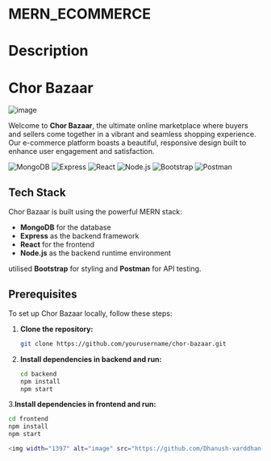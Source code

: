 # MERN_ECOMMERCE
# Description

# Chor Bazaar 
![image](https://github.com/Dhanush-varddhan-k/MERN_ECOMMERCE/assets/114069009/80fba235-4ae0-4ffa-a2d4-c83521ca8928)


Welcome to **Chor Bazaar**, the ultimate online marketplace where buyers and sellers come together in a vibrant and seamless shopping experience. Our e-commerce platform boasts a beautiful, responsive design built to enhance user engagement and satisfaction.

![MongoDB](https://img.icons8.com/color/48/000000/mongodb.png)
![Express](https://img.icons8.com/color/48/000000/express.png)
![React](https://img.icons8.com/color/48/000000/react-native.png)
![Node.js](https://img.icons8.com/color/48/000000/nodejs.png)
![Bootstrap](https://img.icons8.com/color/48/000000/bootstrap.png)
![Postman](https://img.icons8.com/dusk/48/000000/postman-api.png)

## Tech Stack
Chor Bazaar is built using the powerful MERN stack:
- **MongoDB** for the database
- **Express** as the backend framework
- **React** for the frontend
- **Node.js** as the backend runtime environment

utilised **Bootstrap** for styling and **Postman** for API testing.

## Prerequisites

To set up Chor Bazaar locally, follow these steps:
1. **Clone the repository:**
   ```sh
   git clone https://github.com/yourusername/chor-bazaar.git

2. **Install dependencies in backend and run:**
   ```sh
   cd backend
   npm install
   npm start
3.**Install dependencies in frontend and run:**
  ```sh
  cd frontend
  npm install
  npm start
  
<img width="1397" alt="image" src="https://github.com/Dhanush-varddhan-k/MERN_ECOMMERCE/assets/114069009/a58b9cad-e478-4d9f-9291-41797347f65e">


